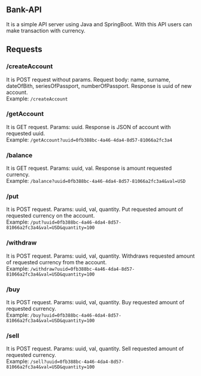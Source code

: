 ## Bank-API
It is a simple API server using Java and SpringBoot. With this API users can make transaction with currency.
## Requests
### /createAccount
It is POST request without params. Request body: name, surname, dateOfBith, seriesOfPassport, numberOfPassport. Response is uuid of new account.\
Example: `/createAccount`
### /getAccount
It is GET request. Params: uuid. Response is JSON of account with requested uuid.\
Example: `/getAccount?uuid=0fb388bc-4a46-4da4-8d57-81066a2fc3a4`
### /balance
It is GET request. Params: uuid, val. Response is amount requested currency.\
Example: `/balance?uuid=0fb388bc-4a46-4da4-8d57-81066a2fc3a4&val=USD`
### /put
It is POST request. Params: uuid, val, quantity. Put requested amount of requested currency on the account.\
Example: `/put?uuid=0fb388bc-4a46-4da4-8d57-81066a2fc3a4&val=USD&quantity=100`
### /withdraw
It is POST request. Params: uuid, val, quantity. Withdraws requested amount of requested currency from the account.\
Example: `/withdraw?uuid=0fb388bc-4a46-4da4-8d57-81066a2fc3a4&val=USD&quantity=100`
### /buy
It is POST request. Params: uuid, val, quantity. Buy requested amount of requested currency.\
Example: `/buy?uuid=0fb388bc-4a46-4da4-8d57-81066a2fc3a4&val=USD&quantity=100`
### /sell
It is POST request. Params: uuid, val, quantity. Sell requested amount of requested currency.\
Example: `/sell?uuid=0fb388bc-4a46-4da4-8d57-81066a2fc3a4&val=USD&quantity=100`
